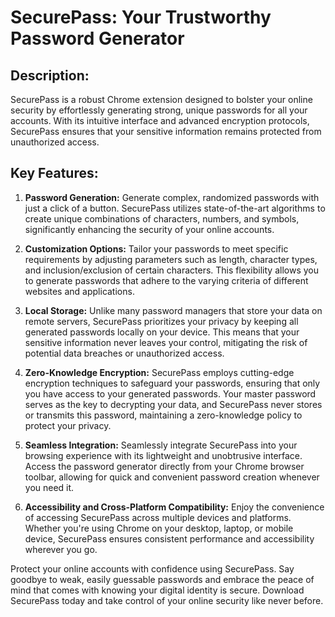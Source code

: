 # SecurePass: Your Trustworthy Password Generator

## Description:
SecurePass is a robust Chrome extension designed to bolster your online security by effortlessly generating strong, unique passwords for all your accounts. With its intuitive interface and advanced encryption protocols, SecurePass ensures that your sensitive information remains protected from unauthorized access.

## Key Features:
1. **Password Generation:** Generate complex, randomized passwords with just a click of a button. SecurePass utilizes state-of-the-art algorithms to create unique combinations of characters, numbers, and symbols, significantly enhancing the security of your online accounts.

2. **Customization Options:** Tailor your passwords to meet specific requirements by adjusting parameters such as length, character types, and inclusion/exclusion of certain characters. This flexibility allows you to generate passwords that adhere to the varying criteria of different websites and applications.

3. **Local Storage:** Unlike many password managers that store your data on remote servers, SecurePass prioritizes your privacy by keeping all generated passwords locally on your device. This means that your sensitive information never leaves your control, mitigating the risk of potential data breaches or unauthorized access.

4. **Zero-Knowledge Encryption:** SecurePass employs cutting-edge encryption techniques to safeguard your passwords, ensuring that only you have access to your generated passwords. Your master password serves as the key to decrypting your data, and SecurePass never stores or transmits this password, maintaining a zero-knowledge policy to protect your privacy.

5. **Seamless Integration:** Seamlessly integrate SecurePass into your browsing experience with its lightweight and unobtrusive interface. Access the password generator directly from your Chrome browser toolbar, allowing for quick and convenient password creation whenever you need it.

6. **Accessibility and Cross-Platform Compatibility:** Enjoy the convenience of accessing SecurePass across multiple devices and platforms. Whether you're using Chrome on your desktop, laptop, or mobile device, SecurePass ensures consistent performance and accessibility wherever you go.

Protect your online accounts with confidence using SecurePass. Say goodbye to weak, easily guessable passwords and embrace the peace of mind that comes with knowing your digital identity is secure. Download SecurePass today and take control of your online security like never before.
